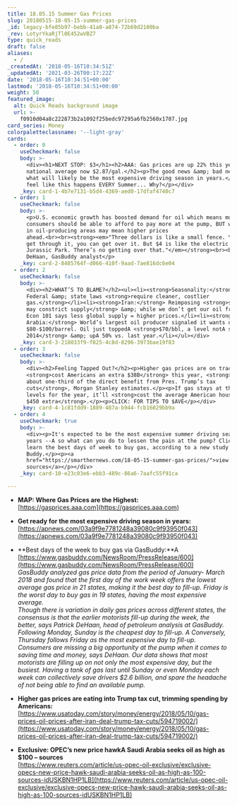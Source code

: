 ```yaml
---
title: 18.05.15 Summer Gas Prices
slug: 20180515-18-05-15-summer-gas-prices
_id: legacy-bfe85b97-bebb-41a0-a874-72b69d2100ba
_rev: LotyrYkaRjTl0E452wVBZ7
type: quick_reads
draft: false
aliases:
  - /
_createdAt: '2018-05-16T10:34:51Z'
_updatedAt: '2021-03-26T00:17:22Z'
date: '2018-05-16T10:34:51+00:00'
lastmod: '2018-05-16T10:34:51+00:00'
weight: 50
featured_image:
  alt: Quick Reads background image
  url: >-
    f0910d04a8c222873b2a1092f25bedc97295a6fb2560x1707.jpg
card_series: Money
colorpaletteclassname: '--light-gray'
cards:
  - order: 0
    useCheckmark: false
    body: >-
      <div><h1>NEXT STOP: $3</h1><h2>AAA: Gas prices are up 22% this year,
      national average now $2.87/gal.</h2><p>The good news &amp; bad news about
      what will likely be the most expensive driving season in years.</p><p>I
      feel like this happens EVERY Summer... Why?</p></div>
    _key: card-1-4b7e7131-b5d4-4369-aed0-17dfaf4740c7
  - order: 1
    useCheckmark: false
    body: >-
      <p>U.S. economic growth has boosted demand for oil which means most
      consumers should be able to afford to pay more at the pump, BUT wildcards
      in oil-producing areas may mean higher prices
      ahead.<br><br><strong><em>"Three dollars is like a small fence. You can
      get through it, you can get over it. But $4 is like the electric fence in
      Jurassic Park. There’s no getting over that."</em></strong><br><br>Patrick
      DeHaan, GasBuddy analyst</p>
    _key: card-2-8485764f-d066-410f-9aad-7ae816dc6e04
  - order: 2
    useCheckmark: false
    body: >-
      <div><h2>WHAT’S TO BLAME?</h2><ul><li><strong>Seasonality:</strong>
      Federal &amp; state laws <strong>require cleaner, costlier
      gas.</strong></li><li><strong>Iran:</strong> Reimposing <strong>sanctions
      may constrict supply</strong> &amp; while we don’t get our oil from Iran,
      Econ 101 says less global supply = higher prices.</li><li><strong>Saudi
      Arabia:</strong> World’s largest oil producer signaled it wants oil prices
      $80-$100/barrel. Oil just toppedA <strong>$70/bbl, a level notA seen since
      2014</strong> &amp; upA 50% vs. last year.</li></ul></div>
    _key: card-3-218033f9-f825-4c8d-8296-3973bae19f83
  - order: 3
    useCheckmark: false
    body: >-
      <div><h2>Feeling Tapped Out?</h2><p>Higher gas prices are on track to
      <strong>cost Americans an extra $38B</strong> this year, <strong>erasing
      about one-third of the direct benefit from Pres. Trump’s tax
      cuts</strong>, Morgan Stanley estimates.</p><p>If gas stays at these
      levels for the year, it’ll <strong>cost the average American household
      $450 extra</strong>.</p><p>CLICK: FOR TIPS TO $AVE</p></div>
    _key: card-4-1c81fdd9-1889-487a-b944-fcb16029bb9a
  - order: 4
    useCheckmark: true
    body: >-
      <div><p>It's expected to be the most expensive summer driving season in
      years --A so what can you do to lessen the pain at the pump? Click to
      learn the best days of week to buy gas, according to a new study from Gas
      Buddy.</p><p><a
      href="https://smarthernews.com/18-05-15-summer-gas-prices/">view
      sources</a></p></div>
    _key: card-10-e23c03e6-ebb3-489c-86a6-7aafc55f91ca

---
```

* **MAP: Where Gas Prices are the Highest:**  
[https://gasprices.aaa.com](https://gasprices.aaa.com)
* **Get ready for the most expensive driving season in years:** [https://apnews.com/03a9f9e7781248a39080c9f93950f043](https://apnews.com/03a9f9e7781248a39080c9f93950f043)
* **Best days of the week to buy gas via GasBuddy:**A [https://www.gasbuddy.com/NewsRoom/PressRelease/600](https://www.gasbuddy.com/NewsRoom/PressRelease/600)  
_GasBuddy analyzed gas price data from the period of January- March 2018 and found that the first day of the work week offers the lowest average gas price in 21 states, making it the best day to fill-up. Friday is the worst day to buy gas in 19 states, having the most expensive average._  
_Though there is variation in daily gas prices across different states, the consensus is that the earlier motorists fill-up during the week, the better, says Patrick DeHaan, head of petroleum analysis at GasBuddy. Following Monday, Sunday is the cheapest day to fill-up. A Conversely, Thursday follows Friday as the most expensive day to fill-up._  
_Consumers are missing a big opportunity at the pump when it comes to saving time and money, says DeHaan. Our data shows that most motorists are filling up on not only the most expensive day, but the busiest. Having a tank of gas last until Sunday or even Monday each week can collectively save drivers $2.6 billion, and spare the headache of not being able to find an available pump._  

* **Higher gas prices are eating into Trump tax cut, trimming spending by Americans:** [https://www.usatoday.com/story/money/energy/2018/05/10/gas-prices-oil-prices-after-iran-deal-trump-tax-cuts/594719002/](https://www.usatoday.com/story/money/energy/2018/05/10/gas-prices-oil-prices-after-iran-deal-trump-tax-cuts/594719002/)
* **Exclusive: OPEC’s new price hawkA Saudi Arabia seeks oil as high as $100 – sources**  
[https://www.reuters.com/article/us-opec-oil-exclusive/exclusive-opecs-new-price-hawk-saudi-arabia-seeks-oil-as-high-as-100-sources-idUSKBN1HP1LB](https://www.reuters.com/article/us-opec-oil-exclusive/exclusive-opecs-new-price-hawk-saudi-arabia-seeks-oil-as-high-as-100-sources-idUSKBN1HP1LB)